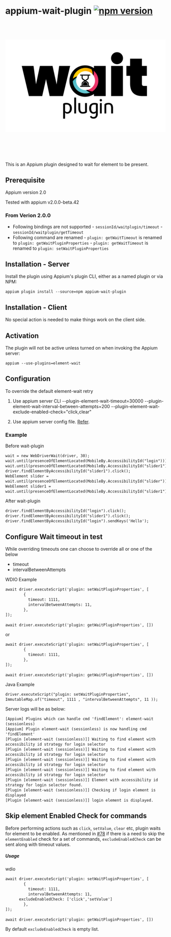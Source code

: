 # appium-wait-plugin [![npm version](https://badge.fury.io/js/appium-wait-plugin.svg)](https://badge.fury.io/js/appium-wait-plugin)

<h1 align="center">
	<br>
	<img src="images/AppiumWait2.gif" alt="AppiumWait2">
	<br>
	<br>
	<br>
</h1>
This is an Appium plugin designed to wait for element to be present.

## Prerequisite

Appium version 2.0

Tested with appium v2.0.0-beta.42

### From Verion 2.0.0 
* Following bindings are not supported 
        - `sessionId/waitplugin/timeout`
        - `sessionId/waitplugin/getTimeout`
* Following command are renamed 
        - `plugin: getWaitTimeout` is renamed to `plugin: getWaitPluginProperties`
        - `plugin: getWaitTimeout` is renamed to `plugin: setWaitPluginProperties`


## Installation - Server

Install the plugin using Appium's plugin CLI, either as a named plugin or via NPM:

```
appium plugin install --source=npm appium-wait-plugin
```

## Installation - Client

No special action is needed to make things work on the client side.

## Activation

The plugin will not be active unless turned on when invoking the Appium server:

```
appium --use-plugins=element-wait
```

## Configuration

To override the default element-wait retry
1. Use appium server CLI
	--plugin-element-wait-timeout=30000
	--plugin-element-wait-interval-between-attempts=200 
	--plugin-element-wait-exclude-enabled-check="click,clear"
	

2. Use appium server config file. [Refer](https://github.com/AppiumTestDistribution/appium-wait-plugin/blob/main/server-config.json). 
### Example


Before wait-plugin 

```
wait = new WebDriverWait(driver, 30);
wait.until(presenceOfElementLocated(MobileBy.AccessibilityId("login"))).click();
wait.until(presenceOfElementLocated(MobileBy.AccessibilityId("slider1")));
driver.findElementByAccessibilityId("slider1").click();
WebElement slider = wait.until(presenceOfElementLocated(MobileBy.AccessibilityId("slider")));
WebElement slider1 = wait.until(presenceOfElementLocated(MobileBy.AccessibilityId("slider1")));
```


After wait-plugin 

```
driver.findElementByAccessibilityId("login").click();
driver.findElementByAccessibilityId("slider1").click();
driver.findElementByAccessibilityId("login").sendKeys('Hello');
```
## Configure Wait timeout in test

While overriding timeouts one can choose to override all or one of the below
* timeout
* intervalBetweenAttempts

WDIO Example 

```
await driver.executeScript('plugin: setWaitPluginProperties', [
        {
          timeout: 1111,
          intervalBetweenAttempts: 11,
        },
]);

await driver.executeScript('plugin: getWaitPluginProperties', [])
```
or 
```
await driver.executeScript('plugin: setWaitPluginProperties', [
        {
          timeout: 1111,
        },
]);

await driver.executeScript('plugin: getWaitPluginProperties', [])
```

Java Example 

```
driver.executeScript("plugin: setWaitPluginProperties", ImmutableMap.of("timeout", 1111 , "intervalBetweenAttempts", 11 ));
```

Server logs will be as below:

```
[Appium] Plugins which can handle cmd 'findElement': element-wait (sessionless)
[Appium] Plugin element-wait (sessionless) is now handling cmd 'findElement'
[Plugin [element-wait (sessionless)]] Waiting to find element with accessibility id strategy for login selector
[Plugin [element-wait (sessionless)]] Waiting to find element with accessibility id strategy for login selector
[Plugin [element-wait (sessionless)]] Waiting to find element with accessibility id strategy for login selector
[Plugin [element-wait (sessionless)]] Waiting to find element with accessibility id strategy for login selector
[Plugin [element-wait (sessionless)]] Element with accessibility id strategy for login selector found.
[Plugin [element-wait (sessionless)]] Checking if login element is displayed
[Plugin [element-wait (sessionless)]] login element is displayed.
```

## Skip element Enabled Check for commands
Before performing actions such as `click`, `setValue`, `clear` etc, plugin waits for element to be enabled.
As mentioned in [#78](https://github.com/AppiumTestDistribution/appium-wait-plugin/issues/78) if there is a need to skip the `elementEnabled` check for a set of commands, `excludeEnabledCheck` can be sent along with timeout values. 
##### Usage
wdio
```
await driver.executeScript('plugin: setWaitPluginProperties', [
        {
          timeout: 1111,
          intervalBetweenAttempts: 11,
	  excludeEnabledCheck: ['click','setValue']
        },
]);

await driver.executeScript('plugin: getWaitPluginProperties', [])
```

By default `excludeEnabledCheck` is empty list.